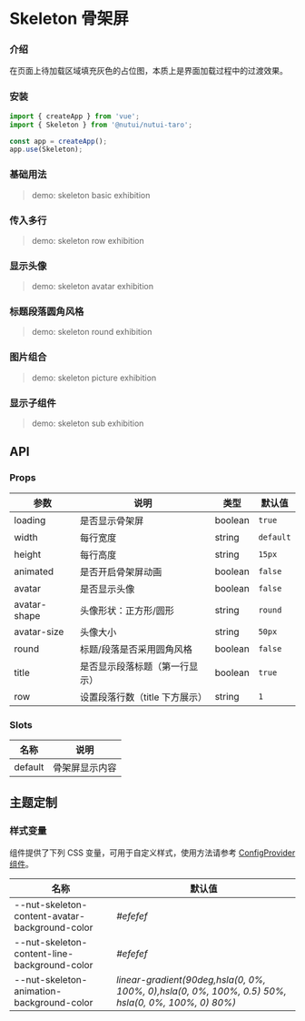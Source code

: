 # Skeleton 骨架屏

### 介绍

在页面上待加载区域填充灰色的占位图，本质上是界面加载过程中的过渡效果。

### 安装

```js
import { createApp } from 'vue';
import { Skeleton } from '@nutui/nutui-taro';

const app = createApp();
app.use(Skeleton);
```

### 基础用法

> demo: skeleton basic exhibition

### 传入多行

> demo: skeleton row exhibition

### 显示头像

> demo: skeleton avatar exhibition

### 标题段落圆角风格

> demo: skeleton round exhibition

### 图片组合

> demo: skeleton picture exhibition

### 显示子组件

> demo: skeleton sub exhibition

## API

### Props

| 参数 | 说明 | 类型 | 默认值 |
| --- | --- | --- | --- |
| loading | 是否显示骨架屏 | boolean | `true` |
| width | 每行宽度 | string | `default` |
| height | 每行高度 | string | `15px` |
| animated | 是否开启骨架屏动画 | boolean | `false` |
| avatar | 是否显示头像 | boolean | `false` |
| avatar-shape | 头像形状：正方形/圆形 | string | `round` |
| avatar-size | 头像大小 | string | `50px` |
| round | 标题/段落是否采用圆角风格 | boolean | `false` |
| title | 是否显示段落标题（第一行显示） | boolean | `true` |
| row | 设置段落行数（title 下方展示） | string | `1` |

### Slots

| 名称 | 说明 |
| --- | --- |
| default | 骨架屏显示内容 |

## 主题定制

### 样式变量

组件提供了下列 CSS 变量，可用于自定义样式，使用方法请参考 [ConfigProvider 组件](#/zh-CN/component/configprovider)。

| 名称 | 默认值 |
| --- | --- |
| --nut-skeleton-content-avatar-background-color | _#efefef_ |
| --nut-skeleton-content-line-background-color | _#efefef_ |
| --nut-skeleton-animation-background-color | _linear-gradient(90deg,hsla(0, 0%, 100%, 0),hsla(0, 0%, 100%, 0.5) 50%, hsla(0, 0%, 100%, 0) 80%)_ |

